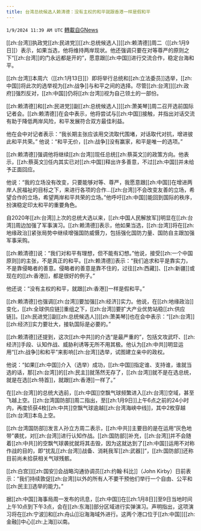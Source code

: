 ```yaml
---
title: 台湾总统候选人赖清德：没有主权的和平就跟香港一样是假和平
---
```

`1/9/2024 11:39 AM UTC` [轉載自GNews](https://gnews.org/articles/2199735)

[[zh:台湾]]执政党[[zh:民进党]][[zh:总统候选人]][[zh:赖清德]]周二（[[zh:1月9日]]）表示，如果当选，他将维持两岸现状。他还强调只要在对等尊严的原则之下“[[zh:台湾]]的门永远都是开的”，愿意跟[[zh:中国]]进行交流合作，稳定台海和平。

[[zh:台湾]]本周六（[[zh:1月13日]]）即将举行总统和[[zh:立法委员]]选举，[[zh:中国]]将此次的选举视为[[zh:战争]]与和平之间的选择。尽管[[zh:台湾]][[zh:政府]]强烈反对，[[zh:中国]]仍将[[zh:台湾]]视为自己领土的一部份。

[[zh:赖清德]]和[[zh:民进党]]副[[zh:总统候选人]][[zh:萧美琴]]周二召开选前国际记者会。[[zh:赖清德]]在会中表示，他将尝试与[[zh:中国]]接触，并指出对话交流有助于降低两岸风险，和平发展符合双方最佳利益。

他在会中对记者表示：“我长期主张应该用交流取代围堵，对话取代对抗，增进彼此和平共荣。” 他说：“和平无价，[[zh:战争]]没有赢家，和平是唯一的选项。”

[[zh:赖清德]]强调他将继续[[zh:台湾]]现任总统[[zh:蔡英文]]的政策方向。他表示，[[zh:蔡英文]]任内其实已对[[zh:中国]]释出许多善意，不过[[zh:中国]]并未给予正面回应。

他说：“我的立场没有改变，只要能够对等、尊严，我愿意跟[[zh:中国]]在增进两岸人民福祉的目标之下，来进行各项的合作…[[zh:台湾]]不会改变友善的立场，希望合作的立场，希望两岸和平共荣的立场。”他呼吁[[zh:中国]]能回到国际的秩序，扮演稳定印太和平的重要角色。

自2020年[[zh:台湾]]上次的总统大选以来，[[zh:中国人民解放军]]明显在[[zh:台湾]]周边加强了军事演习。[[zh:赖清德]]表示，他如果当选，[[zh:台湾]]将在[[zh:地缘政治]]紧张局势中继续增强国防威慑力，包括强化国防力量、国防自主跟加强军事采购。

[[zh:赖清德]]说：“我们对和平有理想，但不能有幻想。”他说，接受[[zh:一个中国原则]]的主张，不是真正的和平。[[zh:赖清德]]表示：“我们追求和平是靠实力，不是靠侵略者的善意。侵略者的善意是靠不住的，过往[[zh:西藏]]、[[zh:新疆]]或现在的[[zh:香港]]，都是很好的例子。”

他还说：“没有主权的和平，就跟[[zh:香港]]一样是假和平。”

[[zh:赖清德]]也强调[[zh:台湾]]要加强[[zh:经济]]实力。他说，在[[zh:地缘政治]]变化，[[zh:全球供应链]]重组之下，[[zh:台湾]]要扩大产业优势站稳[[zh:供应链]]。[[zh:民进党]]副[[zh:总统候选人]][[zh:萧美琴]]也在会中表示：“[[zh:台湾]][[zh:经济]]实力要壮大，接轨国际是必要的。”

[[zh:赖清德]]还提到，这次[[zh:中共]]的介选“是最严重的”，包括文攻武吓、[[zh:经济]]手段、认知作战、威胁利诱等无所不用其极。他认为[[zh:中共]]明显运用“[[zh:战争]]和和平”来影响[[zh:台湾]]选举，试图建立亲中的政权。

他说：“如果[[zh:中国]]介入（选举）成功，[[zh:中国]]指定谁、支持谁，谁就当选的话，那[[zh:台湾]]的[[zh:民主]]就荡然无存了，[[zh:台湾]]就不是在选总统，就是在选[[zh:特首]]，就跟[[zh:香港]]一样了。”

在[[zh:台湾]]的总统大选前，[[zh:中国]]空飘气球频繁进入[[zh:台湾]]空域，甚至飞越上空。[[zh:台湾国防部]]周二指出，至[[zh:1月9日]]上午6点之前的24小时内，再度侦获4枚[[zh:中共]]空飘气球逾越[[zh:台湾海峡中线]]，其中2枚穿越[[zh:台湾]]本岛上空。

[[zh:台湾国防部]]发言人孙立方周二表示，[[zh:中共]]主要目的是在运用“灰色地带”袭扰，对[[zh:台湾]]进行认知作战。[[zh:国防部]]补充，[[zh:台湾]]并不会随着[[zh:中共]]的空飘气球袭扰就将其击毁，因为这就达到了[[zh:中国]]运用不对称作战的目的，即“扰乱[[zh:台湾]]战备、消耗我军[[zh:武器]]”，[[zh:国防部]]还称目前尚未拾获相关气球残骸。

[[zh:白宫]][[zh:国安]]会战略沟通协调员[[zh:约翰·科比]]（John Kirby）日前表示：“我们持续敦促[[zh:台湾]]以外的所有人不要干预他们举行一个自由、公平和[[zh:民主]]选举的能力。”

据[[zh:中国]]海事局周一发布的讯息，[[zh:中国]]在[[zh:1月8日]]至9日当地时间上午10点到下午3点，会在[[zh:东海]]部分区域进行实弹演习。声明指出，这项演习将在[[zh:宁波]]和[[zh:舟山]]沿海海域外进行。这两个港口位于[[zh:中国]][[zh:金融]]中心[[zh:上海]]以南。
